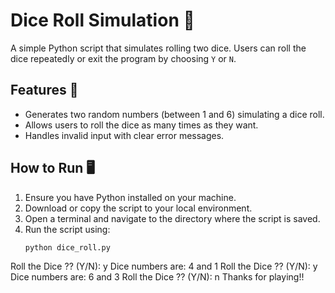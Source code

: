 # Dice Roll Simulation 🎲

A simple Python script that simulates rolling two dice. Users can roll the dice repeatedly or exit the program by choosing `Y` or `N`.

## Features 🚀

- Generates two random numbers (between 1 and 6) simulating a dice roll.
- Allows users to roll the dice as many times as they want.
- Handles invalid input with clear error messages.

## How to Run 🖥️

1. Ensure you have Python installed on your machine.
2. Download or copy the script to your local environment.
3. Open a terminal and navigate to the directory where the script is saved.
4. Run the script using:
   ```bash
   python dice_roll.py

Roll the Dice ?? (Y/N): y
Dice numbers are: 4 and 1
Roll the Dice ?? (Y/N): y
Dice numbers are: 6 and 3
Roll the Dice ?? (Y/N): n
Thanks for playing!!

